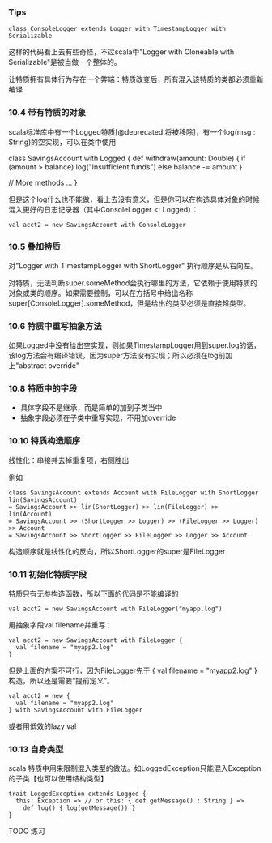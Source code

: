 ### Tips

	class ConsoleLogger extends Logger with TimestampLogger with Serializable

这样的代码看上去有些奇怪，不过scala中"Logger with Cloneable with Serializable"是被当做一个整体的。

让特质拥有具体行为存在一个弊端：特质改变后，所有混入该特质的类都必须重新编译

### 10.4 带有特质的对象

scala标准库中有一个Logged特质[@deprecated 将被移除]，有一个log(msg : String)的空实现，可以在类中使用

class SavingsAccount with Logged {
  def withdraw(amount: Double) {
    if (amount > balance) log("Insufficient funds")
    else balance -= amount
  }

  // More methods ...
}

但是这个log什么也不能做，看上去没有意义，但是你可以在构造具体对象的时候混入更好的日志记录器（其中ConsoleLogger <: Logged）：

	val acct2 = new SavingsAccount with ConsoleLogger

### 10.5 叠加特质

对"Logger with TimestampLogger with ShortLogger" 执行顺序是从右向左。

对特质，无法判断super.someMethod会执行哪里的方法，它依赖于使用特质的对象或类的顺序。如果需要控制，可以在方括号中给出名称super[ConsoleLogger].someMethod，但是给出的类型必须是直接超类型。

### 10.6 特质中重写抽象方法

如果Logged中没有给出空实现，则如果TimestampLogger用到super.log的话，该log方法会有编译错误，因为super方法没有实现；所以必须在log前加上"abstract override"

### 10.8 特质中的字段

- 具体字段不是继承，而是简单的加到子类当中
- 抽象字段必须在子类中重写实现，不用加override

### 10.10 特质构造顺序

线性化：串接并去掉重复项，右侧胜出

例如

	class SavingsAccount extends Account with FileLogger with ShortLogger
	lin(SavingsAccount)
	= SavingsAccount >> lin(ShortLogger) >> lin(FileLogger) >> lin(Account)
	= SavingsAccount >> (ShortLogger >> Logger) >> (FileLogger >> Logger) >> Account
	= SavingsAccount >> ShortLogger >> FileLogger >> Logger >> Account

构造顺序就是线性化的反向，所以ShortLogger的super是FileLogger

### 10.11 初始化特质字段

特质只有无参构造函数，所以下面的代码是不能编译的

	val acct2 = new SavingsAccount with FileLogger("myapp.log")

用抽象字段val filename并重写：

	val acct2 = new SavingsAccount with FileLogger {
	  val filename = "myapp2.log"
	} 

但是上面的方案不可行，因为FileLogger先于 { val filename = "myapp2.log" } 构造，所以还是需要“提前定义”。

	val acct2 = new {
	  val filename = "myapp2.log"
	} with SavingsAccount with FileLogger

或者用低效的lazy val

### 10.13 自身类型

scala 特质中用来限制混入类型的做法。如LoggedException只能混入Exception的子类【也可以使用结构类型】


	trait LoggedException extends Logged {
	  this: Exception => // or this: { def getMessage() : String } =>
	    def log() { log(getMessage()) }
	}

TODO 练习